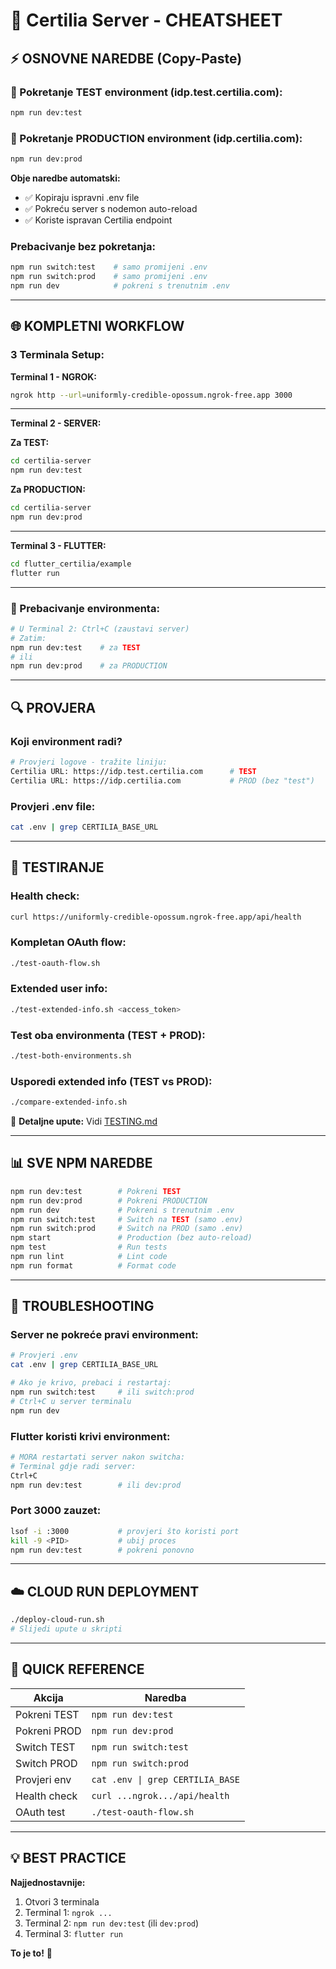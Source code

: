 # 📝 Certilia Server - CHEATSHEET

## ⚡ OSNOVNE NAREDBE (Copy-Paste)

### 🧪 Pokretanje TEST environment (idp.test.certilia.com):
```bash
npm run dev:test
```

### 🚀 Pokretanje PRODUCTION environment (idp.certilia.com):
```bash
npm run dev:prod
```

**Obje naredbe automatski:**
- ✅ Kopiraju ispravni .env file
- ✅ Pokreću server s nodemon auto-reload
- ✅ Koriste ispravan Certilia endpoint

### Prebacivanje bez pokretanja:
```bash
npm run switch:test    # samo promijeni .env
npm run switch:prod    # samo promijeni .env
npm run dev            # pokreni s trenutnim .env
```

---

## 🌐 KOMPLETNI WORKFLOW

### 3 Terminala Setup:

**Terminal 1 - NGROK:**
```bash
ngrok http --url=uniformly-credible-opossum.ngrok-free.app 3000
```

---

**Terminal 2 - SERVER:**

**Za TEST:**
```bash
cd certilia-server
npm run dev:test
```

**Za PRODUCTION:**
```bash
cd certilia-server
npm run dev:prod
```

---

**Terminal 3 - FLUTTER:**
```bash
cd flutter_certilia/example
flutter run
```

---

### 🔄 Prebacivanje environmenta:
```bash
# U Terminal 2: Ctrl+C (zaustavi server)
# Zatim:
npm run dev:test    # za TEST
# ili
npm run dev:prod    # za PRODUCTION
```

---

## 🔍 PROVJERA

### Koji environment radi?
```bash
# Provjeri logove - tražite liniju:
Certilia URL: https://idp.test.certilia.com      # TEST
Certilia URL: https://idp.certilia.com           # PROD (bez "test")
```

### Provjeri .env file:
```bash
cat .env | grep CERTILIA_BASE_URL
```

---

## 🧪 TESTIRANJE

### Health check:
```bash
curl https://uniformly-credible-opossum.ngrok-free.app/api/health
```

### Kompletan OAuth flow:
```bash
./test-oauth-flow.sh
```

### Extended user info:
```bash
./test-extended-info.sh <access_token>
```

### Test oba environmenta (TEST + PROD):
```bash
./test-both-environments.sh
```

### Usporedi extended info (TEST vs PROD):
```bash
./compare-extended-info.sh
```

📖 **Detaljne upute:** Vidi [TESTING.md](TESTING.md)

---

## 📊 SVE NPM NAREDBE

```bash
npm run dev:test        # Pokreni TEST
npm run dev:prod        # Pokreni PRODUCTION
npm run dev             # Pokreni s trenutnim .env
npm run switch:test     # Switch na TEST (samo .env)
npm run switch:prod     # Switch na PROD (samo .env)
npm start               # Production (bez auto-reload)
npm test                # Run tests
npm run lint            # Lint code
npm run format          # Format code
```

---

## 🐛 TROUBLESHOOTING

### Server ne pokreće pravi environment:
```bash
# Provjeri .env
cat .env | grep CERTILIA_BASE_URL

# Ako je krivo, prebaci i restartaj:
npm run switch:test     # ili switch:prod
# Ctrl+C u server terminalu
npm run dev
```

### Flutter koristi krivi environment:
```bash
# MORA restartati server nakon switcha:
# Terminal gdje radi server:
Ctrl+C
npm run dev:test        # ili dev:prod
```

### Port 3000 zauzet:
```bash
lsof -i :3000           # provjeri što koristi port
kill -9 <PID>           # ubij proces
npm run dev:test        # pokreni ponovno
```

---

## ☁️ CLOUD RUN DEPLOYMENT

```bash
./deploy-cloud-run.sh
# Slijedi upute u skripti
```

---

## 📌 QUICK REFERENCE

| Akcija | Naredba |
|--------|---------|
| Pokreni TEST | `npm run dev:test` |
| Pokreni PROD | `npm run dev:prod` |
| Switch TEST | `npm run switch:test` |
| Switch PROD | `npm run switch:prod` |
| Provjeri env | `cat .env \| grep CERTILIA_BASE` |
| Health check | `curl ...ngrok.../api/health` |
| OAuth test | `./test-oauth-flow.sh` |

---

## 💡 BEST PRACTICE

**Najjednostavnije:**
1. Otvori 3 terminala
2. Terminal 1: `ngrok ...`
3. Terminal 2: `npm run dev:test` (ili `dev:prod`)
4. Terminal 3: `flutter run`

**To je to!** 🎉
